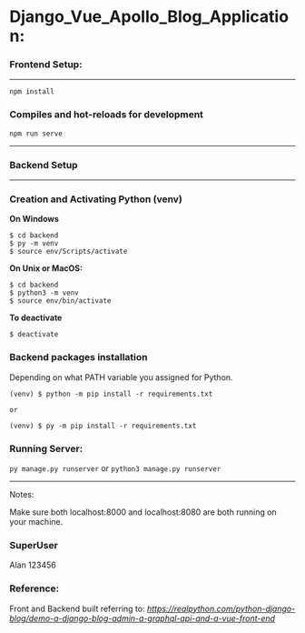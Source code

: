 # Django_Vue_Apollo_Blog_Application:


### Frontend Setup:
___________________________
```
npm install
```

### Compiles and hot-reloads for development
```
npm run serve
```

___________________________
### Backend Setup
___________________________

### Creation and Activating Python (venv)

**On Windows**
```
$ cd backend
$ py -m venv
$ source env/Scripts/activate
```

**On Unix or MacOS:**
```
$ cd backend
$ python3 -m venv
$ source env/bin/activate
```

**To deactivate**
```
$ deactivate
```

### Backend packages installation
Depending on what PATH variable you assigned for Python.
```
(venv) $ python -m pip install -r requirements.txt

or

(venv) $ py -m pip install -r requirements.txt

```

### Running Server:
`py manage.py runserver`
or
`python3 manage.py runserver`


________________________
Notes:

Make sure both localhost:8000 and localhost:8080 are both running on your machine.

### SuperUser
Alan
123456


### Reference:
Front and Backend built referring to: 
*https://realpython.com/python-django-blog/demo-a-django-blog-admin-a-graphql-api-and-a-vue-front-end*